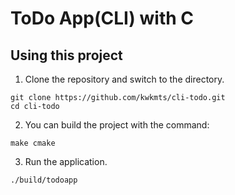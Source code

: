 # ToDo App(CLI) with C

## Using this project

1. Clone the repository and switch to the directory.

~~~
git clone https://github.com/kwkmts/cli-todo.git
cd cli-todo
~~~

2. You can build the project with the command:

~~~
make cmake
~~~

3. Run the application.

~~~
./build/todoapp
~~~
